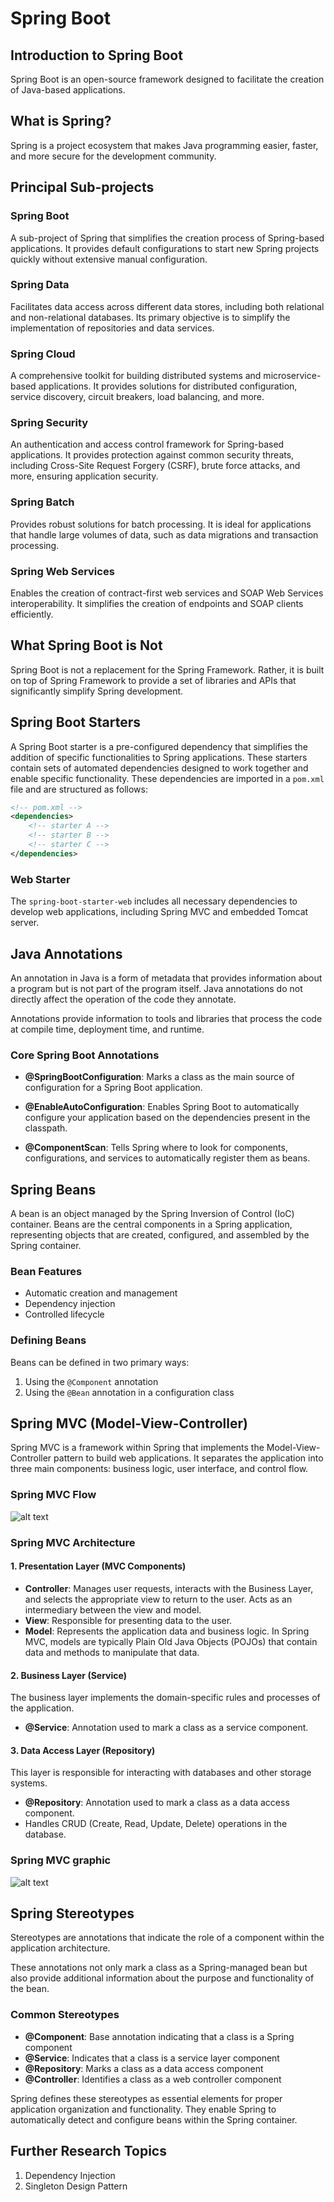 # Spring Boot

## Introduction to Spring Boot
Spring Boot is an open-source framework designed to facilitate the creation of Java-based applications.

## What is Spring?

Spring is a project ecosystem that makes Java programming easier, faster, and more secure for the development community.

## Principal Sub-projects

### Spring Boot
A sub-project of Spring that simplifies the creation process of Spring-based applications. It provides default configurations to start new Spring projects quickly without extensive manual configuration.

### Spring Data
Facilitates data access across different data stores, including both relational and non-relational databases. Its primary objective is to simplify the implementation of repositories and data services.

### Spring Cloud
A comprehensive toolkit for building distributed systems and microservice-based applications. It provides solutions for distributed configuration, service discovery, circuit breakers, load balancing, and more.

### Spring Security
An authentication and access control framework for Spring-based applications. It provides protection against common security threats, including Cross-Site Request Forgery (CSRF), brute force attacks, and more, ensuring application security.

### Spring Batch
Provides robust solutions for batch processing. It is ideal for applications that handle large volumes of data, such as data migrations and transaction processing.

### Spring Web Services
Enables the creation of contract-first web services and SOAP Web Services interoperability. It simplifies the creation of endpoints and SOAP clients efficiently.

## What Spring Boot is Not

Spring Boot is not a replacement for the Spring Framework. Rather, it is built on top of Spring Framework to provide a set of libraries and APIs that significantly simplify Spring development.

## Spring Boot Starters

A Spring Boot starter is a pre-configured dependency that simplifies the addition of specific functionalities to Spring applications. These starters contain sets of automated dependencies designed to work together and enable specific functionality. These dependencies are imported in a `pom.xml` file and are structured as follows:

```xml
<!-- pom.xml -->
<dependencies>
    <!-- starter A -->
    <!-- starter B -->
    <!-- starter C -->
</dependencies>
```

### Web Starter

The `spring-boot-starter-web` includes all necessary dependencies to develop web applications, including Spring MVC and embedded Tomcat server.

## Java Annotations

An annotation in Java is a form of metadata that provides information about a program but is not part of the program itself. Java annotations do not directly affect the operation of the code they annotate.

Annotations provide information to tools and libraries that process the code at compile time, deployment time, and runtime.

### Core Spring Boot Annotations

- **@SpringBootConfiguration**: Marks a class as the main source of configuration for a Spring Boot application.

- **@EnableAutoConfiguration**: Enables Spring Boot to automatically configure your application based on the dependencies present in the classpath.

- **@ComponentScan**: Tells Spring where to look for components, configurations, and services to automatically register them as beans.

## Spring Beans

A bean is an object managed by the Spring Inversion of Control (IoC) container. Beans are the central components in a Spring application, representing objects that are created, configured, and assembled by the Spring container.

### Bean Features

- Automatic creation and management
- Dependency injection
- Controlled lifecycle

### Defining Beans

Beans can be defined in two primary ways:
1. Using the `@Component` annotation
2. Using the `@Bean` annotation in a configuration class

## Spring MVC (Model-View-Controller)

Spring MVC is a framework within Spring that implements the Model-View-Controller pattern to build web applications. It separates the application into three main components: business logic, user interface, and control flow.

### Spring MVC Flow
![alt text](image.png)

### Spring MVC Architecture

#### 1. Presentation Layer (MVC Components)
- **Controller**: Manages user requests, interacts with the Business Layer, and selects the appropriate view to return to the user. Acts as an intermediary between the view and model.
- **View**: Responsible for presenting data to the user.
- **Model**: Represents the application data and business logic. In Spring MVC, models are typically Plain Old Java Objects (POJOs) that contain data and methods to manipulate that data.

#### 2. Business Layer (Service)
The business layer implements the domain-specific rules and processes of the application.
- **@Service**: Annotation used to mark a class as a service component.

#### 3. Data Access Layer (Repository)
This layer is responsible for interacting with databases and other storage systems.
- **@Repository**: Annotation used to mark a class as a data access component.
- Handles CRUD (Create, Read, Update, Delete) operations in the database.

### Spring MVC graphic
![alt text](image-1.png)

## Spring Stereotypes

Stereotypes are annotations that indicate the role of a component within the application architecture.

These annotations not only mark a class as a Spring-managed bean but also provide additional information about the purpose and functionality of the bean.

### Common Stereotypes
- **@Component**: Base annotation indicating that a class is a Spring component
- **@Service**: Indicates that a class is a service layer component
- **@Repository**: Marks a class as a data access component
- **@Controller**: Identifies a class as a web controller component

Spring defines these stereotypes as essential elements for proper application organization and functionality. They enable Spring to automatically detect and configure beans within the Spring container.

## Further Research Topics
1. Dependency Injection
2. Singleton Design Pattern

